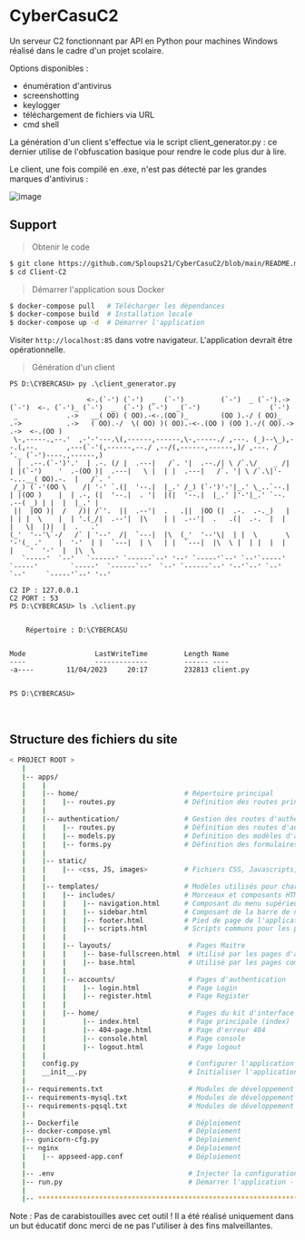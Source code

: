# CyberCasuC2

Un serveur C2 fonctionnant par API en Python pour machines Windows réalisé dans le cadre d'un projet scolaire.

Options disponibles :

- énumération d'antivirus
- screenshotting
- keylogger
- téléchargement de fichiers via URL
- cmd shell

La génération d'un client s'effectue via le script client_generator.py : ce dernier utilise de l'obfuscation basique pour rendre le code plus dur à lire.

Le client, une fois compilé en .exe, n'est pas détecté par les grandes marques d'antivirus :

![image](https://user-images.githubusercontent.com/66923124/231251585-b8284721-13f6-4014-abde-83e835c9689c.jpg)


## Support

> Obtenir le code

```bash
$ git clone https://github.com/Sploups21/CyberCasuC2/blob/main/README.md
$ cd Client-C2
```

> Démarrer l'application sous Docker

```bash
$ docker-compose pull   # Télécharger les dépendances
$ docker-compose build  # Installation locale
$ docker-compose up -d  # Démarrer l'application 
```

Visiter `http://localhost:85` dans votre navigateur. L'application devrait être opérationnelle.

> Génération d'un client

```
PS D:\CYBERCASU> py .\client_generator.py

                   <-.(`-') (`-')  _  (`-')         (`-')  _ (`-').->                        (`-')  <-. (`-')_ (`-')  _  (`-') (`-')  _(`-')                 (`-')
 _            .->   __( OO) ( OO).-<-.(OO )_        (OO ).-/ ( OO)_      .->           .->   ( OO).-/  \( OO) )( OO).-<-.(OO ) (OO ).-/( OO).->      .->  <-.(OO )
 \-,-----.,--.'  ,-'-'---.\(,------,------,\-,-----./ ,---. (_)--\_),--.(,--.       ,---(`-'(,------,--./ ,--/(,------,------,)/ ,---. /    '._ (`-')----.,------,)
  |  .--.(`-')'.'  | .-. (/ |  .---|   /`. '|  .--./| \ /`.\/    _ /|  | |(`-')    '  .-(OO )|  .---|   \ |  | |  .---|   /`. '| \ /`.\|'--...__( OO).-.  |   /`. '
 /_) (`-'(OO \    /| '-' `.(|  '--.|  |_.' /_) (`-')'-'|_.' \_..`--.|  | |(OO )    |  | .-, (|  '--.|  . '|  |(|  '--.|  |_.' |'-'|_.' `--.  .--( _) | |  |  |_.' |
 ||  |OO )|  /   /)| /`'.  ||  .--'|  .   .||  |OO (|  .-.  .-._)   |  | | |  \    |  | '.(_/|  .--'|  |\    | |  .--'|  .   .(|  .-.  |  |  |   \|  |)|  |  .   .'
(_'  '--'\`-/   /` | '--'  /|  `---|  |\  (_'  '--'\|  | |  \       \  '-'(_ .'    |  '-'  | |  `---|  | \   | |  `---|  |\  \ |  | |  |  |  |    '  '-'  |  |\  \
   `-----'  `--'   `------' `------`--' '--' `-----'`--' `--'`-----' `-----'        `-----'  `------`--'  `--' `------`--' '--'`--' `--'  `--'     `-----'`--' '--'

C2 IP : 127.0.0.1
C2 PORT : 53
PS D:\CYBERCASU> ls .\client.py


    Répertoire : D:\CYBERCASU


Mode                 LastWriteTime         Length Name
----                 -------------         ------ ----
-a----        11/04/2023     20:17         232813 client.py


PS D:\CYBERCASU>
```

<br />

## Structure des fichiers du site 

```bash
< PROJECT ROOT >
   |
   |-- apps/
   |    |
   |    |-- home/                          # Répertoire principal
   |    |    |-- routes.py                 # Définition des routes principales
   |    |
   |    |-- authentication/                # Gestion des routes d'authentification (login et register)
   |    |    |-- routes.py                 # Définition des routes d'authentification
   |    |    |-- models.py                 # Definition des modèles d'authentification et d'inscription  
   |    |    |-- forms.py                  # Définition des formulaires d'authentification (login et register) 
   |    |
   |    |-- static/
   |    |    |-- <css, JS, images>         # Fichiers CSS, Javascripts, Images, SCSS
   |    |
   |    |-- templates/                     # Modèles utilisés pour charger les pages
   |    |    |-- includes/                 # Morceaux et composants HTML
   |    |    |    |-- navigation.html      # Composant du menu supérieur
   |    |    |    |-- sidebar.html         # Composant de la barre de navigation
   |    |    |    |-- footer.html          # Pied de page de l'application
   |    |    |    |-- scripts.html         # Scripts communs pour les pages
   |    |    |
   |    |    |-- layouts/                   # Pages Maitre
   |    |    |    |-- base-fullscreen.html  # Utilisé par les pages d'authentication 
   |    |    |    |-- base.html             # Utilisé par les pages communes
   |    |    |
   |    |    |-- accounts/                  # Pages d'authentication 
   |    |    |    |-- login.html            # Page Login 
   |    |    |    |-- register.html         # Page Register
   |    |    |
   |    |    |-- home/                      # Pages du kit d'interface utilisateur
   |    |         |-- index.html            # Page principale (index)
   |    |         |-- 404-page.html         # Page d'erreur 404 
   |    |         |-- console.html          # Page console
   |    |         |-- logout.html           # Page logout
   |    |    
   |    config.py                           # Configurer l'application
   |    __init__.py                         # Initialiser l'application
   |
   |-- requirements.txt                     # Modules de développement - stockage SQLite
   |-- requirements-mysql.txt               # Modules de développement  - Mysql DMBS
   |-- requirements-pqsql.txt               # Modules de développement  - PostgreSql DMBS
   |
   |-- Dockerfile                           # Déploiement
   |-- docker-compose.yml                   # Déploiement
   |-- gunicorn-cfg.py                      # Déploiement   
   |-- nginx                                # Déploiement
   |    |-- appseed-app.conf                # Déploiement 
   |
   |-- .env                                 # Injecter la configuration via l'environnement
   |-- run.py                               # Démarrer l'application - Passerelle WSGI
   |
   |-- ************************************************************************
```


Note : Pas de carabistouilles avec cet outil ! Il a été réalisé uniquement dans un but éducatif donc merci de ne pas l'utiliser à des fins malveillantes.
